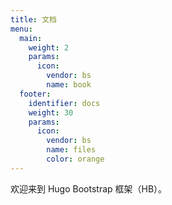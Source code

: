 ```yaml
---
title: 文档
menu:
  main:
    weight: 2
    params:
      icon:
        vendor: bs
        name: book
  footer:
    identifier: docs
    weight: 30
    params:
      icon: 
        vendor: bs
        name: files
        color: orange
---
```


欢迎来到 Hugo Bootstrap 框架（HB）。

